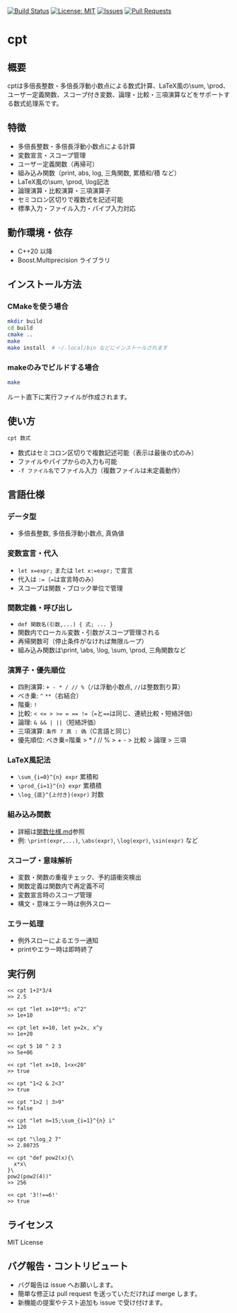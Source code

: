 [![Build Status](https://img.shields.io/github/actions/workflow/status/clever-elsie/cpt/cmake.yml?branch=main)](https://github.com/clever-elsie/cpt/actions)
[![License: MIT](https://img.shields.io/badge/License-MIT-yellow.svg)](LICENSE)
[![Issues](https://img.shields.io/github/issues/clever-elsie/cpt)](https://github.com/clever-elsie/cpt/issues)
[![Pull Requests](https://img.shields.io/github/issues-pr/clever-elsie/cpt)](https://github.com/clever-elsie/cpt/pulls)

# cpt

## 概要
cptは多倍長整数・多倍長浮動小数点による数式計算、LaTeX風の\sum, \prod、ユーザー定義関数、スコープ付き変数、論理・比較・三項演算などをサポートする数式処理系です。

## 特徴
- 多倍長整数・多倍長浮動小数点による計算
- 変数宣言・スコープ管理
- ユーザー定義関数（再帰可）
- 組み込み関数（print, abs, log, 三角関数, 累積和/積 など）
- LaTeX風の\sum, \prod, \log記法
- 論理演算・比較演算・三項演算子
- セミコロン区切りで複数式を記述可能
- 標準入力・ファイル入力・パイプ入力対応

## 動作環境・依存
- C++20 以降
- Boost.Multiprecision ライブラリ

## インストール方法
### CMakeを使う場合
```sh
mkdir build
cd build
cmake ..
make
make install  # ~/.local/bin などにインストールされます
```

### makeのみでビルドする場合
```sh
make
```
ルート直下に実行ファイルが作成されます。

## 使い方
```sh
cpt 数式
```
- 数式はセミコロン区切りで複数記述可能（表示は最後の式のみ）
- ファイルやパイプからの入力も可能
- `-f ファイル名`でファイル入力（複数ファイルは未定義動作）

## 言語仕様
### データ型
- 多倍長整数, 多倍長浮動小数点, 真偽値

### 変数宣言・代入
- `let x=expr;` または `let x:=expr;` で宣言
- 代入は `:=`（`=`は宣言時のみ）
- スコープは関数・ブロック単位で管理

### 関数定義・呼び出し
- `def 関数名(引数,...) { 式; ... }`
- 関数内でローカル変数・引数がスコープ管理される
- 再帰関数可（停止条件がなければ無限ループ）
- 組み込み関数は\print, \abs, \log, \sum, \prod, 三角関数など

### 演算子・優先順位
- 四則演算: `+ - * / // %`（`/`は浮動小数点, `//`は整数割り算）
- べき乗: `^` `**`（右結合）
- 階乗: `!`
- 比較: `< <= > >= = == !=`（`=`と`==`は同じ、連続比較・短絡評価）
- 論理: `& && | ||`（短絡評価）
- 三項演算: `条件 ? 真 : 偽`（C言語と同じ）
- 優先順位: べき乗=階乗 > * / // % > + - > 比較 > 論理 > 三項

### LaTeX風記法
- `\sum_{i=0}^{n} expr` 累積和
- `\prod_{i=1}^{n} expr` 累積積
- `\log_{底}^{上付き}(expr)` 対数

### 組み込み関数
- 詳細は[関数仕様.md](./関数仕様.md)参照
- 例: `\print(expr,...)`, `\abs(expr)`, `\log(expr)`, `\sin(expr)` など

### スコープ・意味解析
- 変数・関数の重複チェック、予約語衝突検出
- 関数定義は関数内で再定義不可
- 変数宣言時のスコープ管理
- 構文・意味エラー時は例外スロー

### エラー処理
- 例外スローによるエラー通知
- printやエラー時は即時終了

## 実行例
```
<< cpt 1+2*3/4
>> 2.5

<< cpt "let x=10**5; x^2"
>> 1e+10

<< cpt let x=10, let y=2x, x^y
>> 1e+20

<< cpt 5 10 ^ 2 3
>> 5e+06

<< cpt "let x=10, 1<x<20"
>> true

<< cpt "1<2 & 2<3"
>> true

<< cpt "1>2 | 3>9"
>> false

<< cpt "let n=15;\sum_{i=1}^{n} i"
>> 120

<< cpt "\log_2 7"
>> 2.80735

<< cpt "def pow2(x){\
  x*x\
}\
pow2(pow2(4))"
>> 256

<< cpt '3!!==6!'
>> true
```

## ライセンス
MIT License

## バグ報告・コントリビュート
- バグ報告は issue へお願いします。
- 簡単な修正は pull request を送っていただければ merge します。
- 新機能の提案やテスト追加も issue で受け付けます。 